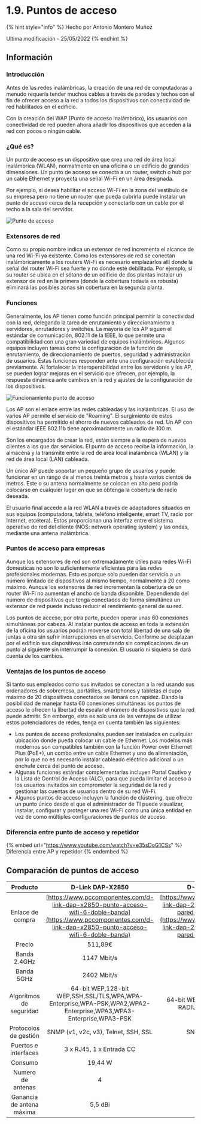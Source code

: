 # 1.9. Puntos de acceso

{% hint style="info" %}
Hecho por Antonio Montero Muñoz

Ultima modificación - 25/05/2022
{% endhint %}

## Información

### Introducción

Antes de las redes inalámbricas, la creación de una red de computadoras a menudo requería tender muchos cables a través de paredes y techos con el fin de ofrecer acceso a la red a todos los dispositivos con conectividad de red habilitados en el edificio.

Con la creación del WAP (Punto de acceso inalámbrico), los usuarios con conectividad de red pueden ahora añadir los dispositivos que acceden a la red con pocos o ningún cable.

### ¿Qué es?

Un punto de acceso es un dispositivo que crea una red de área local inalámbrica (WLAN), normalmente en una oficina o un edificio de grandes dimensiones. Un punto de acceso se conecta a un router, switch o hub por un cable Ethernet y proyecta una señal Wi-Fi en un área designada.&#x20;

Por ejemplo, si desea habilitar el acceso Wi-Fi en la zona del vestíbulo de su empresa pero no tiene un router que pueda cubrirla puede instalar un punto de acceso cerca de la recepción y conectarlo con un cable por el techo a la sala del servidor.

![Punto de acceso](../.gitbook/assets/imagen\_2022-05-27\_203052639.png)

### Extensores de red

Como su propio nombre indica un extensor de red incrementa el alcance de una red Wi-Fi ya existente. Como los extensores de red se conectan inalámbricamente a los routers Wi-Fi es necesario emplazarlos allí donde la señal del router Wi-Fi sea fuerte y no donde esté debilitada. Por ejemplo, si su router se ubica en el sótano de un edificio de dos plantas instalar un extensor de red en la primera (donde la cobertura todavía es robusta) eliminará las posibles zonas sin cobertura en la segunda planta.

### Funciones

Generalmente, los AP tienen como función principal permitir la conectividad con la red, delegando la tarea de enrutamiento y direccionamiento a servidores, enrutadores y switches. La mayoría de los AP siguen el estándar de comunicación, 802.11 de la IEEE, lo que permite una compatibilidad con una gran variedad de equipos inalámbricos. Algunos equipos incluyen tareas como la configuración de la función de enrutamiento, de direccionamiento de puertos, seguridad y administración de usuarios. Estas funciones responden ante una configuración establecida previamente. Al fortalecer la interoperabilidad entre los servidores y los AP, se pueden lograr mejoras en el servicio que ofrecen, por ejemplo, la respuesta dinámica ante cambios en la red y ajustes de la configuración de los dispositivos.

![Funcionamiento punto de acceso](../.gitbook/assets/imagen\_2022-05-27\_203313086.png)

Los AP son el enlace entre las redes cableadas y las inalámbricas. El uso de varios AP permite el servicio de "Roaming". El surgimiento de estos dispositivos ha permitido el ahorro de nuevos cableados de red. Un AP con el estándar IEEE 802.11b tiene aproximadamente un radio de 100 m.

Son los encargados de crear la red, están siempre a la espera de nuevos clientes a los que dar servicios. El punto de acceso recibe la información, la almacena y la transmite entre la red de área local inalámbrica (WLAN) y la red de área local (LAN) cableada.

Un único AP puede soportar un pequeño grupo de usuarios y puede funcionar en un rango de al menos treinta metros y hasta varios cientos de metros. Este o su antena normalmente se colocan en alto pero podría colocarse en cualquier lugar en que se obtenga la cobertura de radio deseada.

El usuario final accede a la red WLAN a través de adaptadores situados en sus equipos (computadora, tableta, teléfono inteligente, smart TV, radio por Internet, etcétera). Estos proporcionan una interfaz entre el sistema operativo de red del cliente (NOS: network operating system) y las ondas, mediante una antena inalámbrica.

### Puntos de acceso para empresas

Aunque los extensores de red son extremadamente útiles para redes Wi-Fi domésticas no son lo suficientemente eficientes para las redes profesionales modernas. Esto es porque solo pueden dar servicio a un número limitado de dispositivos al mismo tiempo, normalmente a 20 como máximo. Aunque los extensores de red incrementan la cobertura de un router Wi-Fi no aumentan el ancho de banda disponible. Dependiendo del número de dispositivos que tenga conectados de forma simultánea un extensor de red puede incluso reducir el rendimiento general de su red.

Los puntos de acceso, por otra parte, pueden operar unas 60 conexiones simultáneas por cabeza. Al instalar puntos de acceso en toda la extensión de la oficina los usuarios podrán moverse con total libertad de una sala de juntas a otra sin sufrir interrupciones en el servicio. Conforme se desplazan por el edificio sus dispositivos irán conmutando sin complicaciones de un punto al siguiente sin interrumpir la conexión. El usuario ni siquiera se dará cuenta de los cambios.

### Ventajas de los puntos de acceso

Si tanto sus empleados como sus invitados se conectan a la red usando sus ordenadores de sobremesa, portátiles, smartphones y tabletas el cupo máximo de 20 dispositivos conectados se llenará con rapidez. Dando la posibilidad de manejar hasta 60 conexiones simultáneas los puntos de acceso le ofrecen la libertad de escalar el número de dispositivos que la red puede admitir. Sin embargo, esta es solo una de las ventajas de utilizar estos potenciadores de redes, tenga en cuenta también las siguientes:

* Los puntos de acceso profesionales pueden ser instalados en cualquier ubicación donde pueda colocar un cable de Ethernet. Los modelos más modernos son compatibles también con la función Power over Ethernet Plus (PoE+), un combo entre un cable Ethernet y uno de alimentación, por lo que no es necesario instalar cableado eléctrico adicional o un enchufe cerca del punto de acceso.
* Algunas funciones estándar complementarias incluyen Portal Cautivo y la Lista de Control de Acceso (ALC), para que pueda limitar el acceso a los usuarios invitados sin comprometer la seguridad de la red y gestionar las cuentas de usuarios dentro de su red Wi-Fi.
* Algunos puntos de acceso incluyen la función de clústering, que ofrece un punto único desde el que el administrador de TI puede visualizar, instalar, configurar y proteger una red Wi-Fi como una única entidad en vez de como múltiples configuraciones de puntos de acceso.

### Diferencia entre punto de acceso y repetidor

{% embed url="https://www.youtube.com/watch?v=e35sDoG1CSs" %}
Diferencia entre AP y repetidor
{% endembed %}

## Comparación de puntos de acceso

|          Producto         |                                                                         D-Link DAP-X2850                                                                         |                                                                               D-Link DAP-2620                                                                              |
| :-----------------------: | :--------------------------------------------------------------------------------------------------------------------------------------------------------------: | :------------------------------------------------------------------------------------------------------------------------------------------------------------------------: |
|      Enlace de compra     | [https://www.pccomponentes.com/d-link-dap-x2850-punto-acceso-wifi-6-doble-banda](https://www.pccomponentes.com/d-link-dap-x2850-punto-acceso-wifi-6-doble-banda) | [https://www.pccomponentes.com/d-link-dap-2620-punto-acceso-de-pared-wifi-ac1200-poe](https://www.pccomponentes.com/d-link-dap-2620-punto-acceso-de-pared-wifi-ac1200-poe) |
|           Precio          |                                                                              511,89€                                                                             |                                                                                   114,63€                                                                                  |
|        Banda 2.4GHz       |                                                                            1147 Mbit/s                                                                           |                                                                                 300 Mbit/s                                                                                 |
|         Banda 5GHz        |                                                                            2402 Mbit/s                                                                           |                                                                                 867 Mbit/s                                                                                 |
|  Algoritmos de seguridad  |                         64-bit WEP,128-bit WEP,SSH,SSL/TLS,WPA,WPA-Enterprise,WPA-PSK,WPA2,WPA2-Enterprise,WPA3,WPA3-Enterprise,WPA3-PSK                         |                                                             64-bit WEP,128-bit WEP,802.1x RADIUS,SSID,WPA,WPA2                                                             |
|   Protocolos de gestión   |                                                               SNMP (v1, v2c, v3), Telnet, SSH, SSL                                                               |                                                                             SNMP v1 / v2c / v3                                                                             |
|    Puertos e interfaces   |                                                                     3 x RJ45, 1 x Entrada CC                                                                     |                                                                                  1 x RJ45                                                                                  |
|          Consumo          |                                                                              19,44 W                                                                             |                                                                                     8 W                                                                                    |
|     Numero de antenas     |                                                                                 4                                                                                |                                                                                      2                                                                                     |
| Ganancia de antena máxima |                                                                              5,5 dBi                                                                             |                                                                                    3 dBi                                                                                   |
